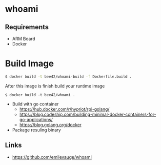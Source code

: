 # whoami

## Requirements
* ARM Board
* Docker

# Build Image

```bash
$ docker build -t bee42/whoami-build -f Dockerfile.build .
```
After this image is finish build your runtime image

```
$ docker build -t bee42/whoami .
```
* Build with go container
  * https://hub.docker.com/r/hypriot/rpi-golang/
  * https://blog.codeship.com/building-minimal-docker-containers-for-go-applications/
  * https://blog.golang.org/docker
* Package resuling binary

## Links

* https://github.com/emilevauge/whoamI
